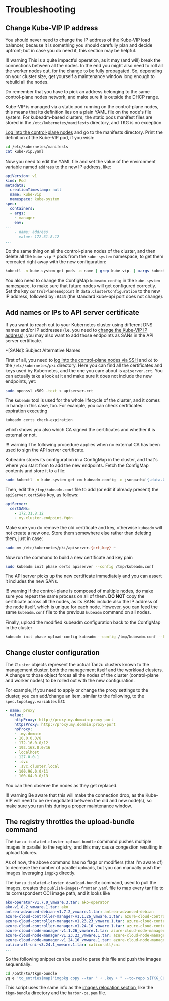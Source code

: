 # Troubleshooting

<!-- ## SSH into the nodes

## Nodes not joining the cluster -->

## Change Kube-VIP IP address

You should never need to change the IP address of the Kube-VIP load balancer, because it is something you should carefully plan and decide upfront; but in case you do need it, this section may be helpful.

!!! warning
    This is a quite impactful operation, as it may (and will) break the connections between all the nodes.
    In the end you might also need to roll all the worker nodes out, for the change to be fully propagated.
    So, depending on your cluster size, get yourself a maintenance window long enough to rebuild all the nodes.

Do remember that you have to pick an address belonging to the same control-plane nodes network, and make sure it is outside the DHCP range.

Kube-VIP is managed via a static pod running on the control-plane nodes, this means that its definition lies on a plain YAML file on the node's file system.
For kubeadm-based clusters, the static pods manifest files are stored in the `/etc/kubernetes/manifests` directory, and TKG is no exception.

[Log into the control-plane nodes](#ssh-into-the-nodes) and go to the manifests directory.
Print the definition of the Kube-VIP pod, if you wish:

```sh
cd /etc/kubernetes/manifests
cat kube-vip.yaml
```

Now you need to edit the YAML file and set the value of the environment variable named `address` to the new IP address, like:

```yaml
apiVersion: v1
kind: Pod
metadata:
  creationTimestamp: null
  name: kube-vip
  namespace: kube-system
spec:
  containers:
  - args:
    - manager
    env:
...
    - name: address
      value: 172.31.8.12
...
```

Do the same thing on all the control-plane nodes of the cluster,
and then delete all the `kube-vip-*` pods from the `kube-system` namespace, to get them recreated right away with the new configuration:

```sh
kubectl -n kube-system get pods -o name | grep kube-vip- | xargs kubectl -n kube-system delete
```

You also need to change the ConfigMap `kubeadm-config` in the `kube-system` namespace, to make sure that future nodes will get configured correctly.
Set the key `controlPlaneEndpoint` in `data.ClusterConfiguration` to the new IP address, followed by `:6443` (the standard kube-api port does not change).

## Add names or IPs to API server certificate

If you want to reach out to your Kubernetes cluster using different DNS names and/or IP addresses (i.e. you need to [change the Kube-VIP IP address](#change-kube-vip-ip-address)),
you may also want to add those endpoints as SANs in the API server certificate.

*[SANs]: Subject Alternative Names

First of all, you need to [log into the control-plane nodes via SSH](#ssh-into-the-nodes) and `cd` to the `/etc/kubernetes/pki` directory.
Here you can find all the certificates and keys used by Kubernetes, and the one you care about is `apiserver.crt`.
You can actually take a look at it and make sure it does not include the new endpoints, yet:

```sh
sudo openssl x509 -text < apiserver.crt
```

The `kubeadm` tool is used for the whole lifecycle of the cluster, and it comes in handy in this case, too.
For example, you can check certificates expiration executing

```sh
kubeadm certs check-expiration
```

which shows you also which CA signed the certificates and whether it is external or not.

!!! warning
    The following procedure applies when no external CA has been used to sign the API server certificate.

Kubeadm stores its configuration in a ConfigMap in the cluster, and that's where you start from to add the new endpoints.
Fetch the ConfigMap contents and store it to a file:

```sh
sudo kubectl -n kube-system get cm kubeadm-config -o jsonpath='{.data.ClusterConfiguration}' --kubeconfig /etc/kubernetes/admin.conf > /tmp/kubeadm.conf
```

Then, edit the `/tmp/kubeadm.conf` file to add (or edit if already present) the `apiServer.certSANs` key, as follows:

```yaml
apiServer:
  certSANs:
    - 172.31.8.12
    - my.cluster.endpoint.fqdn
```

Make sure you do remove the old certificate and key, otherwise `kubeadm` will not create a new one.
Store them somewhere else rather than deleting them, just in case:

```sh
sudo mv /etc/kubernetes/pki/apiserver.{crt,key} ~
```

Now run the command to build a new certificate and key pair:

```sh
sudo kubeadm init phase certs apiserver --config /tmp/kubeadm.conf
```

The API server picks up the new certificate immediately and you can assert it includes the new SANs.

!!! warning
    If the control-plane is composed of multiple nodes, do make sure you repeat the same process on all of them.
    **DO NOT** copy the certificate across all the nodes, as its SANs include also the IP address of the node itself, which is unique for each node.
    However, you can feed the same `kubeadm.conf` file to the previous `kubeadm` command on all nodes.

Finally, upload the modified kubeadm configuration back to the ConfigMap in the cluster

```sh
kubeadm init phase upload-config kubeadm --config /tmp/kubeadm.conf --kubeconfig /etc/kubernetes/admin.conf
```

## Change cluster configuration

The `Cluster` objects represent the actual Tanzu clusters known to the management cluster, both the management itself and the workload clusters.
A change to those object forces all the nodes of the cluster (control-plane and worker nodes) to be rolled out with the new configuration.

For example, if you need to apply or change the proxy settings to the cluster, you can add/change an item, similar to the following, to the `spec.topology.variables` list:

```yaml
- name: proxy
  value:
    httpProxy: http://proxy.my.domain:proxy-port
    httpsProxy: http://proxy.my.domain:proxy-port
    noProxy:
    - .my.domain
    - 10.0.0.0/8
    - 172.16.0.0/12
    - 192.168.0.0/16
    - localhost
    - 127.0.0.1
    - .svc
    - .svc.cluster.local
    - 100.96.0.0/11
    - 100.64.0.0/13
```

You can then observe the nodes as they get replaced.

!!! warning
    Be aware that this will make the connection drop, as the Kube-VIP will need to be re-negotiated between the old and new node(s),
    so make sure you run this during a proper maintenance window.

<!-- ## Provide custom CA certificates to Pinniped

If your OIDC IdP endpoint exposes a TLS certificate signed by an unknown authority (i.e. own company CA),
you need to provide the CA certificate to pinniped, otherwise the connection will fail.
Same thing if pinniped gets to the IdP endpoint via a TLS-enabled proxy that uses a custom CA -->

## The registry throttles the upload-bundle command

The `tanzu isolated-cluster upload-bundle` command pushes multiple images in parallel to the registry,
and this may cause congestion resulting in upload failures.

As of now, the above command has no flags or modifiers (that I'm aware of) to decrease the number of parallel uploads,
but you can manually push the images leveraging `imgpkg` directly.

The `tanzu isolated-cluster download-bundle` command, used to pull the images, creates the `publish-images-fromtar.yaml` file
to map every tar file to its correspondent OCI image path, and it looks like

```yaml
ako-operator-v1.7.0_vmware.3.tar: ako-operator
ako-v1.8.2_vmware.1.tar: ako
antrea-advanced-debian-v1.7.2_vmware.1.tar: antrea-advanced-debian
azure-cloud-controller-manager-v1.1.26_vmware.1.tar: azure-cloud-controller-manager
azure-cloud-controller-manager-v1.23.23_vmware.1.tar: azure-cloud-controller-manager
azure-cloud-controller-manager-v1.24.10_vmware.1.tar: azure-cloud-controller-manager
azure-cloud-node-manager-v1.1.26_vmware.1.tar: azure-cloud-node-manager
azure-cloud-node-manager-v1.23.23_vmware.1.tar: azure-cloud-node-manager
azure-cloud-node-manager-v1.24.10_vmware.1.tar: azure-cloud-node-manager
calico-all-cni-v3.24.1_vmware.1.tar: calico-all/cni
...
```

So the following snippet can be used to parse this file and push the images sequentially:

```sh
cd /path/to/tkgm-bundle
yq e 'to_entries|map("imgpkg copy --tar " + .key + " --to-repo ${TKG_CUSTOM_IMAGE_REPOSITORY}/" + .value + " --registry-ca-cert-path /path/to/harbor-ca.pem")|.[]' publish-images-fromtar.yaml | bash
```

This script uses the same info as the [images relocation section](./relocate-images.md), like the `tkgm-bundle` directory and the `harbor-ca.pem` file.
